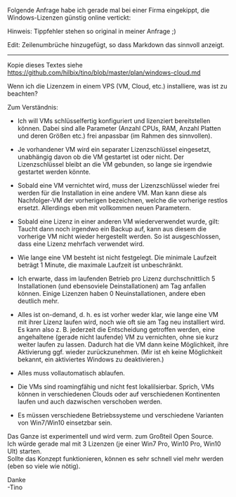 Folgende Anfrage habe ich gerade mal bei einer Firma eingekippt, die Windows-Lizenzen günstig online vertickt:

Hinweis: Tippfehler stehen so original in meiner Anfrage ;)

Edit: Zeilenumbrüche hinzugefügt, so dass Markdown das sinnvoll anzeigt.

------

Kopie dieses Textes siehe https://github.com/hilbix/tino/blob/master/plan/windows-cloud.md

Wenn ich die Lizenzem in einem VPS (VM, Cloud, etc.) installiere, was ist zu beachten?

Zum Verständnis:

- Ich will VMs schlüsselfertig konfiguriert und lizenziert bereitstellen können.  Dabei sind alle Parameter (Anzahl CPUs, RAM, Anzahl Platten und deren Größen etc.) frei anpassbar (im Rahmen des sinnvollen).

- Je vorhandener VM wird ein separater Lizenzschlüssel eingesetzt, unabhängig davon ob die VM gestartet ist oder nicht.  Der Lizenzschlüssel bleibt an die VM gebunden, so lange sie irgendwie gestartet werden könnte.

- Sobald eine VM vernichtet wird, muss der Lizenzschlüssel wieder frei werden für die Installation in eine andere VM.  Man kann diese als Nachfolger-VM der vorherigen bezeichnen, welche die vorherige restlos ersetzt.  Allerdings eben mit vollkommen neuen Parametern.

- Sobald eine Lizenz in einer anderen VM wiederverwendet wurde, gilt:  Taucht dann noch irgendwo ein Backup auf, kann aus diesem die vorherige VM nicht wieder hergestellt werden.  So ist ausgeschlossen, dass eine Lizenz mehrfach verwendet wird.

- Wie lange eine VM besteht ist nicht festgelegt.  Die minimale Laufzeit beträgt 1 Minute, die maximale Laufzeit ist unbeschränkt.

- Ich erwarte, dass im laufenden Betrieb pro Lizenz durchschnittlich 5 Installationen (und ebensoviele Deinstallationen) am Tag anfallen können.  Einige Lizenzen haben 0 Neuinstallationen, andere eben deutlich mehr.

- Alles ist on-demand, d. h. es ist vorher weder klar, wie lange eine VM mit ihrer Lizenz laufen wird, noch wie oft sie am Tag neu installiert wird.  Es kann also z. B. jederzeit die Entscheidung getroffen werden, eine angehaltene (gerade nicht laufende) VM zu vernichten, ohne sie kurz weiter laufen zu lassen.  Dadurch hat die VM dann keine Möglichkeit, ihre Aktivierung ggf. wieder zurückzunehmen.  (Mir ist eh keine Möglichkeit bekannt, ein aktiviertes Windows zu deaktivieren.)

- Alles muss vollautomatisch ablaufen.

- Die VMs sind roamingfähig und nicht fest lokalilsierbar.  Sprich, VMs können in verschiedenen Clouds oder auf verschiedenen Kontinenten laufen und auch dazwischen verschoben werden.

- Es müssen verschiedene Betriebssysteme und verschiedene Varianten von Win7/Win10 einsetzbar sein.

Das Ganze ist experimentell und wird verm. zum Großteil Open Source.  
Ich würde gerade mal mit 3 Lizenzen (je einer Win7 Pro, Win10 Pro, Win10 Ult) starten.  
Sollte das Konzept funktionieren, können es sehr schnell viel mehr werden (eben so viele wie nötig).

Danke  
-Tino
